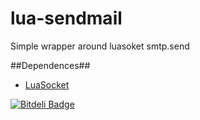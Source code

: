 lua-sendmail
============

Simple wrapper around luasoket smtp.send

##Dependences##
* [LuaSocket](http://www.impa.br/~diego/software/luasocket)


[![Bitdeli Badge](https://d2weczhvl823v0.cloudfront.net/moteus/lua-sendmail/trend.png)](https://bitdeli.com/free "Bitdeli Badge")

